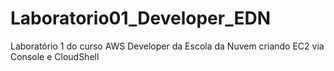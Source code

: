 # Laboratorio01_Developer_EDN
Laboratório 1 do curso AWS Developer da Escola da Nuvem criando EC2 via Console e CloudShell
